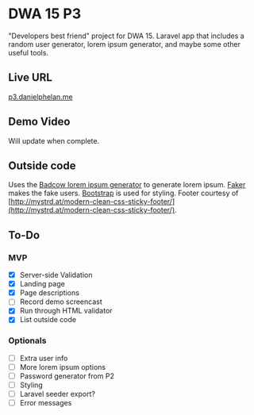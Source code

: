 # DWA 15 P3
"Developers best friend" project for DWA 15. Laravel app that includes a random user generator, lorem ipsum generator, and maybe some other useful tools.

## Live URL
[p3.danielphelan.me](http://p3.danielphelan.me)

## Demo Video
Will update when complete.

## Outside code
Uses the [Badcow lorem ipsum generator](https://packagist.org/packages/badcow/lorem-ipsum) to generate lorem ipsum.
[Faker](https://packagist.org/packages/fzaninotto/faker) makes the fake users.
[Bootstrap](https://getbootstrap.com/) is used for styling.
Footer courtesy of [http://mystrd.at/modern-clean-css-sticky-footer/](http://mystrd.at/modern-clean-css-sticky-footer/).

## To-Do
### MVP
- [x] Server-side Validation
- [x] Landing page
- [x] Page descriptions
- [ ] Record demo screencast
- [x] Run through HTML validator
- [x] List outside code

### Optionals
- [ ] Extra user info
- [ ] More lorem ipsum options
- [ ] Password generator from P2
- [ ] Styling
- [ ] Laravel seeder export?
- [ ] Error messages
